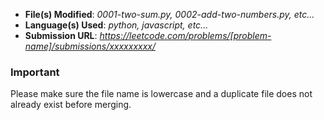 [//]: # 'Pull Request Template'
[//]: # 'Replace the placeholder values in the template below'

- **File(s) Modified**: _0001-two-sum.py, 0002-add-two-numbers.py, etc..._
- **Language(s) Used**: _python, javascript, etc..._
- **Submission URL**: _https://leetcode.com/problems/[problem-name]/submissions/xxxxxxxxx/_

[//]: # 'Getting the Submission URL'
[//]: # 'Go to the leetcode [`Submissions tab`](https://user-images.githubusercontent.com/71089234/180188604-b1ecaf90-bf27-4fd6-a559-5567aebf8930.png)'
[//]: # 'and [click on the `Accepted` status of your submission.](https://user-images.githubusercontent.com/71089234/180189321-1a48c33f-aa65-4b29-8aaa-685f4f5f8c9e.png)]'
[//]: # 'Finally copy the URL from the nav bar, it should look like https://leetcode.com/problems/[problem-name]/submissions/xxxxxxxxx/'

### Important

Please make sure the file name is lowercase and a duplicate file does not already exist before merging.
